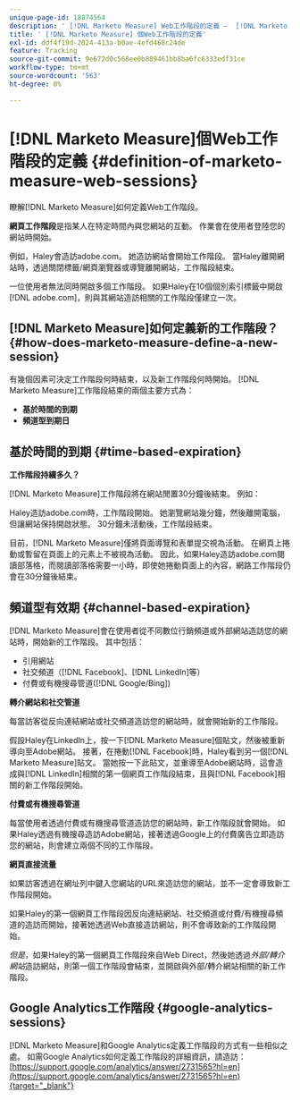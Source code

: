 ```yaml
---
unique-page-id: 18874564
description: ' [!DNL Marketo Measure] Web工作階段的定義 —  [!DNL Marketo Measure]'
title: ' [!DNL Marketo Measure] 個Web工作階段的定義'
exl-id: ddf4f19d-2024-413a-b0ae-4efd468c24de
feature: Tracking
source-git-commit: 9e672d0c568ee0b889461bb8ba6fc6333edf31ce
workflow-type: tm+mt
source-wordcount: '563'
ht-degree: 0%

---
```


# [!DNL Marketo Measure]個Web工作階段的定義 {#definition-of-marketo-measure-web-sessions}

瞭解[!DNL Marketo Measure]如何定義Web工作階段。

**網頁工作階段**&#x200B;是指某人在特定時間內與您網站的互動。 作業會在使用者登陸您的網站時開始。

例如，Haley會造訪adobe.com。 她造訪網站會開始工作階段。 當Haley離開網站時，透過關閉標籤/網頁瀏覽器或導覽離開網站，工作階段結束。

一位使用者無法同時開啟多個工作階段。 如果Haley在10個個別索引標籤中開啟[!DNL adobe.com]，則與其網站造訪相關的工作階段僅建立一次。

## [!DNL Marketo Measure]如何定義新的工作階段？ {#how-does-marketo-measure-define-a-new-session}

有幾個因素可決定工作階段何時結束，以及新工作階段何時開始。 [!DNL Marketo Measure]工作階段結束的兩個主要方式為：

* **基於時間的到期**
* **頻道型到期日**

## 基於時間的到期 {#time-based-expiration}

**工作階段持續多久？**

[!DNL Marketo Measure]工作階段將在網站閒置30分鐘後結束。 例如：

Haley造訪adobe.com時，工作階段開始。 她瀏覽網站幾分鐘，然後離開電腦，但讓網站保持開啟狀態。 30分鐘未活動後，工作階段結束。

目前，[!DNL Marketo Measure]僅將頁面導覽和表單提交視為活動。 在網頁上捲動或暫留在頁面上的元素上不被視為活動。 因此，如果Haley造訪adobe.com閱讀部落格，而閱讀部落格需要一小時，即使她捲動頁面上的內容，網路工作階段仍會在30分鐘後結束。

## 頻道型有效期 {#channel-based-expiration}

[!DNL Marketo Measure]會在使用者從不同數位行銷頻道或外部網站造訪您的網站時，開始新的工作階段。 其中包括：

* 引用網站
* 社交頻道（[!DNL Facebook]、[!DNL LinkedIn]等）
* 付費或有機搜尋管道([!DNL Google/Bing])

**轉介網站和社交管道**

每當訪客從反向連結網站或社交頻道造訪您的網站時，就會開始新的工作階段。

假設Haley在LinkedIn上，按一下[!DNL Marketo Measure]個貼文，然後被重新導向至Adobe網站。 接著，在捲動[!DNL Facebook]時，Haley看到另一個[!DNL Marketo Measure]貼文。 當她按一下此貼文，並重導至Adobe網站時，這會造成與[!DNL LinkedIn]相關的第一個網頁工作階段結束，且與[!DNL Facebook]相關的新工作階段開始。

**付費或有機搜尋管道**

每當使用者透過付費或有機搜尋管道造訪您的網站時，新工作階段就會開始。 如果Haley透過有機搜尋造訪Adobe網站，接著透過Google上的付費廣告立即造訪您的網站，則會建立兩個不同的工作階段。

**網頁直接流量**

如果訪客透過在網址列中鍵入您網站的URL來造訪您的網站，並不一定會導致新工作階段開始。

如果Haley的第一個網頁工作階段因反向連結網站、社交頻道或付費/有機搜尋頻道的造訪而開始，接著她透過Web直接造訪網站，則不會導致新的工作階段開始。

_但是_，如果Haley的第一個網頁工作階段來自Web Direct，然後她透過&#x200B;_外部/轉介網站_&#x200B;造訪網站，則第一個工作階段會結束，並開啟與外部/轉介網站相關的新工作階段。

## Google Analytics工作階段 {#google-analytics-sessions}

[!DNL Marketo Measure]和Google Analytics定義工作階段的方式有一些相似之處。 如需Google Analytics如何定義工作階段的詳細資訊，請造訪： [https://support.google.com/analytics/answer/2731565?hl=en](https://support.google.com/analytics/answer/2731565?hl=en){target="_blank"}
